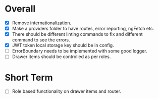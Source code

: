 # Overall

- [x] Remove internationalization.
- [x] Make a providers folder to have routes, error reporting, ngFetch etc.
- [x] There should be different linting commands to fix and different command to see the errors.
- [x] JWT token local storage key should be in config.
- [ ] ErrorBoundary needs to be implemented with some good logger.
- [ ] Drawer items should be controlled as per roles.

# Short Term
- [ ] Role based functionality on drawer items and router.